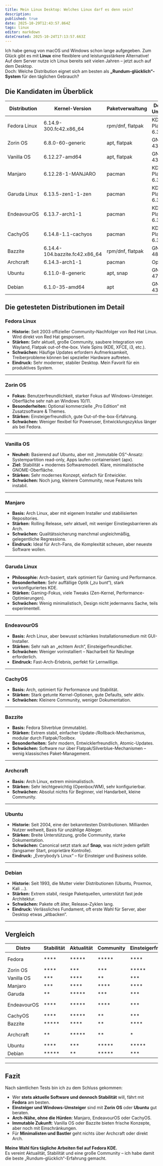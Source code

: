 ```yaml
---
title: Mein Linux Desktop: Welches Linux darf es denn sein?
description: 
published: true
date: 2025-10-29T12:43:57.864Z
tags: linux
editor: markdown
dateCreated: 2025-10-24T17:13:57.663Z
---
```



Ich habe genug von macOS und Windows schon lange aufgegeben. Zum Glück gibt es mit **Linux** eine flexiblere und leistungsstärkere Alternative!  
Auf dem Server nutze ich Linux bereits seit vielen Jahren – jetzt auch auf dem Desktop.  
Doch: Welche Distribution eignet sich am besten als **„Rundum-glücklich“-System** für den täglichen Gebrauch?  


## Die Kandidaten im Überblick  

| Distribution   | Kernel-Version                  | Paketverwaltung | Desktop-Umgebung    | Window-Manager |
|----------------|---------------------------------|----------------|---------------------|----------------|
| Fedora Linux   | 6.14.9-300.fc42.x86_64          | rpm/dnf, flatpak | KDE Plasma 6.3.5    | KWin           |
| Zorin OS       | 6.8.0-60-generic                | apt, flatpak   | GNOME 43.9          | Mutter         |
| Vanilla OS     | 6.12.27-amd64                   | apt, flatpak   | GNOME 43.9          | Mutter         |    
| Manjaro        | 6.12.28-1-MANJARO               | pacman         | KDE Plasma 6.3.5    | KWin           |
| Garuda Linux   | 6.13.5-zen1-1-zen               | pacman         | KDE Plasma 6.3.2    | KWin           |
| EndeavourOS    | 6.13.7-arch1-1                  | pacman         | KDE Plasma 6.3.3    | KWin           |
| CachyOS        | 6.14.8-1.1-cachyos              | pacman         | KDE Plasma 6.3.5    | KWin           |
| Bazzite        | 6.14.4-104.bazzite.fc42.x86_64  | rpm/dnf, flatpak | GNOME 48.1          | Mutter         |
| Archcraft      | 6.14.3-arch1-1                  | pacman         | Openbox             | Openbox        | 
| Ubuntu         | 6.11.0-8-generic                | apt, snap      | GNOME 47.0          | Mutter         |
| Debian         | 6.1.0-35-amd64                  | apt            | GNOME 43.9          | Mutter         |


## Die getesteten Distributionen im Detail  

### **Fedora Linux**  
- **Historie:** Seit 2003 offizieller Community-Nachfolger von Red Hat Linux. Wird direkt von Red Hat gesponsert.  
- **Stärken:** Sehr aktuell, große Community, saubere Integration von Wayland, Flatpak out-of-the-box. Viele Spins (KDE, XFCE, i3, etc.).  
- **Schwächen:** Häufige Updates erfordern Aufmerksamkeit, Treiberprobleme können bei spezieller Hardware auftreten.  
- **Eindruck:** Sehr moderner, stabiler Desktop. Mein Favorit für ein produktives System.  

---

### **Zorin OS**  
- **Fokus:** Benutzerfreundlichkeit, starker Fokus auf Windows-Umsteiger. Oberfläche sehr nah an Windows 10/11.  
- **Besonderheiten:** Optional kommerzielle „Pro Edition“ mit Zusatzsoftware & Themes.  
- **Stärken:** Einsteigerfreundlich, gute Out-of-the-box-Erfahrung.  
- **Schwächen:** Weniger flexibel für Poweruser, Entwicklungszyklus länger als bei Fedora.  

---

### **Vanilla OS**  
- **Neuheit:** Basierend auf Ubuntu, aber mit „Immutable OS“-Ansatz: Systempartition read-only, Apps laufen containerisiert (apx).  
- **Ziel:** Stabilität + modernes Softwaremodell. Klare, minimalistische GNOME-Oberfläche.  
- **Stärken:** Sehr modernes Konzept, einfach für Entwickler.  
- **Schwächen:** Noch jung, kleinere Community, neue Features teils instabil.  

---

### **Manjaro**  
- **Basis:** Arch Linux, aber mit eigenem Installer und stabilisierten Repositories.  
- **Stärken:** Rolling Release, sehr aktuell, mit weniger Einstiegsbarrieren als Arch.  
- **Schwächen:** Qualitätssicherung manchmal ungleichmäßig, gelegentliche Regressions.  
- **Eindruck:** Ideal für Arch-Fans, die Komplexität scheuen, aber neueste Software wollen.  

---

### **Garuda Linux**  
- **Philosophie:** Arch-basiert, stark optimiert für Gaming und Performance.  
- **Besonderheiten:** Sehr auffällige Optik („zu bunt“), stark vorkonfiguriertes KDE.  
- **Stärken:** Gaming-Fokus, viele Tweaks (Zen-Kernel, Performance-Optimierungen).  
- **Schwächen:** Wenig minimalistisch, Design nicht jedermanns Sache, teils experimentell.  

---

### **EndeavourOS**  
- **Basis:** Arch Linux, aber bewusst schlankes Installationsmedium mit GUI-Installer.  
- **Stärken:** Sehr nah an „echtem Arch“, Einsteigerfreundlicher.  
- **Schwächen:** Weniger vorinstalliert – Nacharbeit für Neulinge erforderlich.  
- **Eindruck:** Fast-Arch-Erlebnis, perfekt für Lernwillige.  

---

### **CachyOS**  
- **Basis:** Arch, optimiert für Performance und Stabilität.  
- **Stärken:** Stark getunte Kernel-Optionen, gute Defaults, sehr aktiv.  
- **Schwächen:** Kleinere Community, weniger Dokumentation.  

---

### **Bazzite**  
- **Basis:** Fedora Silverblue (immutable).  
- **Stärken:** Extrem stabil, einfacher Update-/Rollback-Mechanismus, modular durch Flatpak/Toolbox.  
- **Besonderheiten:** Sehr modern, Entwicklerfreundlich, Atomic-Updates.  
- **Schwächen:** Software nur über Flatpak/Silverblue-Mechanismen – wenig klassisches Paket-Management.  

---

### **Archcraft**  
- **Basis:** Arch Linux, extrem minimalistisch.  
- **Stärken:** Sehr leichtgewichtig (Openbox/WM), sehr konfigurierbar.  
- **Schwächen:** Absolut nichts für Beginner, viel Handarbeit, kleine Community.  

---

### **Ubuntu**  
- **Historie:** Seit 2004, eine der bekanntesten Distributionen. Milliarden Nutzer weltweit, Basis für unzählige Ableger.  
- **Stärken:** Breite Unterstützung, große Community, starke Dokumentation.  
- **Schwächen:** Canonical setzt stark auf **Snap**, was nicht jedem gefällt (langsamer Start, proprietäre Kontrolle).  
- **Eindruck:** „Everybody’s Linux“ – für Einsteiger und Business solide.  

---

### **Debian**  
- **Historie:** Seit 1993, die Mutter vieler Distributionen (Ubuntu, Proxmox, Kali …).  
- **Stärken:** Extrem stabil, riesige Paketquellen, unterstützt fast jede Architektur.  
- **Schwächen:** Pakete oft älter, Release-Zyklen lang.  
- **Eindruck:** Verlässliches Fundament, oft erste Wahl für Server, aber Desktop etwas „altbacken“.  

---

## Vergleich  

| Distro       | Stabilität | Aktualität | Community | Einsteigerfreundlich | Besonderheit                         |
|--------------|-----------|------------|-----------|----------------------|--------------------------------------|
| Fedora       | ****      | *****      | *****     | ****                 | Schnell neue Technologien integriert |
| Zorin OS     | ****      | ***        | ***       | *****                | Ideal für Windows-Umsteiger          |
| Vanilla OS   | ***       | ****       | **        | ***                  | Immutable Ansatz, modern             |
| Manjaro      | ***       | ****       | ****      | ****                 | Rolling Release, Arch-light          |
| Garuda       | **        | *****      | ***       | ***                  | Gaming & „bunt“                      |
| EndeavourOS  | ****      | *****      | ****      | ***                  | Arch-Nähe, dennoch Einsteigerfreundl.|
| CachyOS      | ****      | *****      | **        | ***                  | Performance-/Stabilitätsfokus        |
| Bazzite      | *****     | ****       | **        | ****                 | Immutable Fedora                     |
| Archcraft    | **        | *****      | **        | *                    | Minimalistisch, Hardcore-User        |
| Ubuntu       | ****      | ***        | *****     | *****                | Mainstream, Snap-Fokus               |
| Debian       | *****     | **         | *****     | ***                  | Klassisch, stabil, langlebig         |

---

## Fazit  

Nach sämtlichen Tests bin ich zu dem Schluss gekommen:  

- Wer **stets aktuelle Software und dennoch Stabilität** will, fährt mit **Fedora** am besten.  
- **Einsteiger und Windows-Umsteiger** sind mit **Zorin OS** oder **Ubuntu** gut beraten.  
- **Arch-Nähe, ohne die Hürden**: Manjaro, EndeavourOS oder CachyOS.  
- **Immutable Zukunft**: Vanilla OS oder Bazzite bieten frische Konzepte, aber noch mit Einschränkungen.  
- Für **Minimalisten und Bastler** geht nichts über Archcraft oder direkt Arch.  

**Meine Wahl fürs tägliche Arbeiten fiel auf Fedora KDE.**  
Es vereint Aktualität, Stabilität und eine große Community – ich habe damit die beste „Rundum-glücklich“-Erfahrung gemacht.  